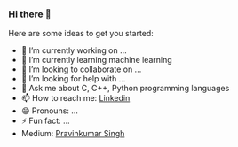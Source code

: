 ### Hi there 👋

<!--
**garooda/garooda** is a ✨ _special_ ✨ repository because its `README.md` (this file) appears on your GitHub profile.
-->
Here are some ideas to get you started:

- 🔭 I’m currently working on ...
- 🌱 I’m currently learning machine learning
- 👯 I’m looking to collaborate on ...
- 🤔 I’m looking for help with ...
- 💬 Ask me about C, C++, Python programming languages
- 📫 How to reach me: [Linkedin](https://www.linkedin.com/in/pravinkumar-singh-196119174/)
- 😄 Pronouns: ...
- ⚡ Fun fact: ...
-    Medium: [Pravinkumar Singh](https://medium.com/@pravinkumarosingh)

